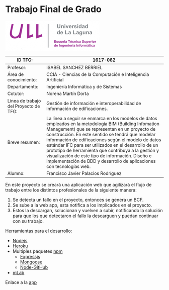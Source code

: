 Trabajo Final de Grado
===
![ull_etsii](/misc/logo_ull_etsii.png)

|ID TFG:| 1617-062|
|-------|---------|
|Profesor:| ISABEL SANCHEZ BERRIEL|
|Área de conocimiento:|CCIA - Ciencias de la Computación e Inteligencia Artificial|
|Departamento:|Ingeniería Informática y de Sistemas|
|Cotutor:|Norena Martín Dorta|
|Línea de trabajo del Proyecto de TFG:| Gestión de información e interoperabilidad de información de edificaciones.|
|Breve resumen:|La línea a seguir se enmarca en los modelos de datos empleados en la metodología BIM (Building Infomation Management) que se representan en un proyecto de construcción. En este sentido se tendrá que modelar información de edificaciones según el modelo de datos estándar IFC para ser utilizados en el desarrollo de un prototipo de herramienta que contribuya a la gestión y visualización de este tipo de información. Diseño e implementación de BDD y desarrollo de aplicaciones con tecnologías web.|
|Alumno: | Francisco Javier Palacios Rodríguez|

En este proyecto se creará una aplicación web que agilizará el flujo de trabajo entre los distintos profesionales de la siguiente manera:
  1. Se detecta un fallo en el proyecto, entonces se genera un BCF.
  2. Se sube a la web app, esta notifica a los implicados en el proyecto.
  3. Estos la descargan, solucionan y vuelven a subir, notificando la solución para que los que detectaron el fallo la descarguen y puedan continuar con su trabajo.

Herramientas para el desarrollo:
  + [Nodejs](https://nodejs.org/en/)
  + [Heroku](http://heroku.com/)
  + Multiples paquetes [npm](http://npmjs.com/)
    + [Expressjs](http://expressjs.com/)  
    + [Mongoose](http://mongoosejs.com/)
    + [Node-GitHub](https://github.com/mikedeboer/node-github)
  + [mLab](https://mlab.com/)

  Enlace a la [app](http://bcfmanager.herokuapp.com)
